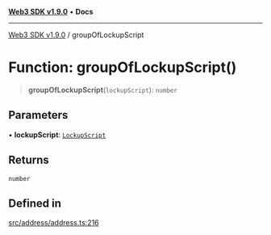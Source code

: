 [**Web3 SDK v1.9.0**](../README.md) • **Docs**

***

[Web3 SDK v1.9.0](../globals.md) / groupOfLockupScript

# Function: groupOfLockupScript()

> **groupOfLockupScript**(`lockupScript`): `number`

## Parameters

• **lockupScript**: [`LockupScript`](../namespaces/codec/namespaces/lockupScript/type-aliases/LockupScript.md)

## Returns

`number`

## Defined in

[src/address/address.ts:216](https://github.com/Mystic-Nayy/alephium-web3/blob/c1afd789a197ce5fe21f08c2965942090157c33d/packages/web3/src/address/address.ts#L216)
